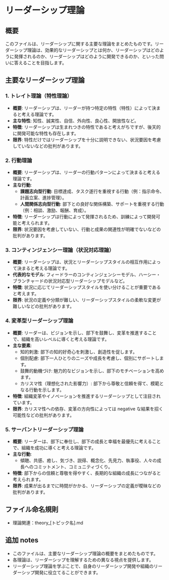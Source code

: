 # リーダーシップ理論

## 概要
このファイルは、リーダーシップに関する主要な理論をまとめたものです。リーダーシップ理論は、効果的なリーダーシップとは何か、リーダーシップはどのように発揮されるのか、リーダーシップはどのように開発できるのか、といった問いに答えることを目指します。

## 主要なリーダーシップ理論

### 1. トレイト理論（特性理論）

- **概要**: リーダーシップは、リーダーが持つ特定の特性（特性）によって決まると考える理論です。
- **主な特性**: 知性、誠実性、自信、外向性、良心性、開放性など。
- **特徴**: リーダーシップは生まれつきの特性であると考えがちですが、後天的に開発可能な特性も存在します。
- **限界**: 特性だけではリーダーシップを十分に説明できない、状況要因を考慮していないなどの批判があります。

### 2. 行動理論

- **概要**: リーダーシップは、リーダーの行動パターンによって決まると考える理論です。
- **主な行動**:
    - **課題志向型行動**: 目標達成、タスク遂行を重視する行動（例：指示命令、計画立案、進捗管理）。
    - **人間関係志向型行動**: 部下との良好な関係構築、サポートを重視する行動（例：相談、激励、報酬、育成）。
- **特徴**: リーダーシップは行動によって発揮されるため、訓練によって開発可能と考えられます。
- **限界**: 状況要因を考慮していない、行動と成果の関連性が明確でないなどの批判があります。

### 3. コンティンジェンシー理論（状況対応理論）

- **概要**: リーダーシップは、状況とリーダーシップスタイルの相互作用によって決まると考える理論です。
- **代表的なモデル**: フィードラーのコンティンジェンシーモデル、ハーシー・ブランチャードの状況対応型リーダーシップモデルなど。
- **特徴**: 状況に応じてリーダーシップスタイルを使い分けることが重要であると考えます。
- **限界**: 状況の定義や分類が難しい、リーダーシップスタイルの柔軟な変更が難しいなどの批判があります。

### 4. 変革型リーダーシップ理論

- **概要**: リーダーは、ビジョンを示し、部下を鼓舞し、変革を推進することで、組織を高いレベルに導くと考える理論です。
- **主な要素**:
    - 知的刺激: 部下の知的好奇心を刺激し、創造性を促します。
    - 個別配慮: 部下一人ひとりのニーズや成長を考慮し、個別にサポートします。
    - 鼓舞的動機づけ: 魅力的なビジョンを示し、部下のモチベーションを高めます。
    - カリスマ性（理想化された影響力）: 部下から尊敬と信頼を得て、模範となる行動を示します。
- **特徴**: 組織変革やイノベーションを推進するリーダーシップとして注目されています。
- **限界**: カリスマ性への依存、変革の方向性によっては negative な結果を招く可能性などの批判があります。

### 5. サーバントリーダーシップ理論

- **概要**: リーダーは、部下に奉仕し、部下の成長と幸福を最優先に考えることで、組織を成功に導くと考える理論です。
- **主な行動**:
    - 傾聴、共感、癒し、気づき、説得、概念化、先見力、執事役、人々の成長へのコミットメント、コミュニティづくり。
- **特徴**: 部下からの信頼と尊敬を得やすく、長期的な組織の成長につながると考えられます。
- **限界**: 成果が出るまでに時間がかかる、リーダーシップの定義が曖昧などの批判があります。

## ファイル命名規則
- 理論関連：theory_[トピック名].md

## 追加 notes
- このファイルは、主要なリーダーシップ理論の概要をまとめたものです。
- 各理論は、リーダーシップを理解するための異なる視点を提供します。
- リーダーシップ理論を学ぶことで、自身のリーダーシップ開発や組織のリーダーシップ開発に役立てることができます。